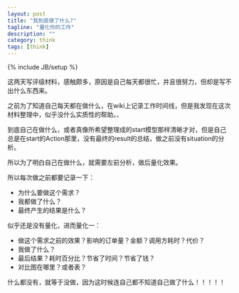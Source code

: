 ```yaml
--- 
layout: post 
title: "我到底做了什么?" 
tagline: "量化你的工作" 
description: "" 
category: think 
tags: [think] 
--- 
```

{% include JB/setup %}


这两天写评级材料，感触颇多，原因是自己每天都很忙，并且很努力，但却是写不出什么东西来。

之前为了知道自己每天都在做什么，在wiki上记录工作时间线，但是我发现在这次材料整理中，似乎没什么实质性的帮助。、

到底自己在做什么，或者真像所希望整理成的start模型那样清晰才对，但是自己总是在start的Action那里，没有最终的result的总结，做之前没有situation的分析。

所以为了明白自己在做什么，就需要左前分析，做后量化效果。

所以每次做之前都要记录一下：

* 为什么要做这个需求？    
* 我都做了什么？    
* 最终产生的结果是什么？    

似乎还是没有量化，进而量化一：    

* 做这个需求之前的效果？影响的订单量？金额？调用方耗时？代价？    
* 我做了什么？    
* 最后结果？耗时百分比？节省了时间？节省了钱？    
* 对比图在哪里？或者表？

什么都没有，就等于没做，因为这时候连自己都不知道自己做了什么！！！！！

